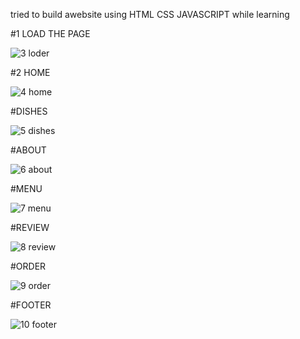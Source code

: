 tried to build awebsite using HTML CSS JAVASCRIPT while learning

#1 LOAD THE PAGE

![3 loder](https://user-images.githubusercontent.com/86187011/147872602-25f7e099-2ab9-45cb-ba16-5124f3808874.png)


#2 HOME 

![4 home](https://user-images.githubusercontent.com/86187011/147872605-08a26cab-283c-4b3b-96ec-2389edd978f4.png)


#DISHES

![5 dishes](https://user-images.githubusercontent.com/86187011/147872607-1bc3b8c7-d43e-45a5-acbe-a9b2bee8e514.png)


#ABOUT

![6 about](https://user-images.githubusercontent.com/86187011/147872609-98e307ed-400f-42b9-b894-9b5f04eb4bb9.png)


#MENU 

![7 menu](https://user-images.githubusercontent.com/86187011/147872610-f924ecc7-66a3-43b3-9f81-1e590b1e11fd.png)


#REVIEW 

![8 review](https://user-images.githubusercontent.com/86187011/147872623-33bbcc54-c425-4ab0-8ed9-3ae9bb051ab9.png)


#ORDER

![9 order](https://user-images.githubusercontent.com/86187011/147872626-f23251d2-a3aa-4ba6-85a0-bc61113c744a.png)


#FOOTER

![10 footer](https://user-images.githubusercontent.com/86187011/147872629-30a26a7b-3c95-4107-97c4-b9ae487af8d5.png)


